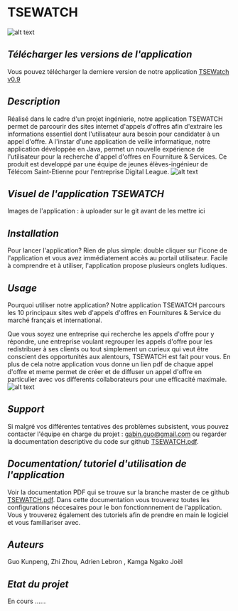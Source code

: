 # TSEWATCH
![alt text](http://www.geipi-polytech.org/sites/default/files/styles/logos_page/public/logos/logo_Telecom_StEtienne_web.jpg?itok=JAV2x8lshttp://url/to/img.png)

## *Télécharger les versions de l'application*
Vous pouvez télécharger la derniere version de notre application [TSEWatch v0.9](https://drive.google.com/file/d/1XP_9FER7dnMNuVXhXaCkRbm0fXat9nAr/view?usp=sharing)

## *Description*
Réalisé dans le cadre d'un projet ingénierie, notre application TSEWATCH permet de parcourir des sites internet d'appels d'offres afin
d'extraire les informations essentiel dont l'utilisateur aura besoin pour candidater à un appel d'offre.
A l'instar d'une application de veille informatique, notre application développée en Java, permet un nouvelle expérience de l'utilisateur 
pour la recherche d'appel d'offres en Fourniture & Services.
Ce produit est developpé par une équipe de jeunes élèves-ingénieur de Télécom Saint-Etienne pour l'entreprise Digital League.
![alt text](https://milleetunregards.com/app/uploads/2018/08/digital_league_logo_bckg_blanc_1900.png)

## *Visuel de l'application TSEWATCH*
Images de l'application :
à uploader sur le git avant de les mettre ici

## *Installation*
Pour lancer l'application? Rien de plus simple: double cliquer sur l'icone de l'application et vous avez immédiatement 
accès au portail utilisateur. Facile à comprendre et à utiliser, l'application propose plusieurs onglets ludiques.

## *Usage*
Pourquoi utiliser notre application?
Notre application TSEWATCH parcours les 10 principaux sites web d'appels d'offres en Fournitures & Service du marché français et international.

Que vous soyez une entreprise qui recherche les appels d'offre pour y répondre, une entreprise voulant regrouper les appels d'offre pour les redistribuer à ses clients ou tout simplement un curieux qui veut être conscient des opportunités aux alentours, TSEWATCH est fait pour vous.
En plus de cela notre application vous donne un lien pdf de chaque appel d'offre et meme permet de créer et de diffuser un appel d'offre
en particulier avec vos differents collaborateurs pour une efficacité maximale.
![alt text](https://www.penser-et-agir.fr/wp-content/uploads/2018/04/efficacit%C3%A9-et-efficience.jpg)

## *Support*
Si malgré vos différentes tentatives des problèmes subsistent, vous pouvez contacter l'équipe en charge du projet : gabin.guo@gmail.com 
ou regarder la documentation descriptive du code sur github [TSEWATCH.pdf](https://github.com/gabinguo/TSEWATCH/blob/master/TSEWATCH.pdf).

## *Documentation/ tutoriel d'utilisation de l'application*

Voir la documentation PDF qui se trouve sur la branche master de ce github [TSEWATCH.pdf](https://github.com/gabinguo/TSEWATCH/blob/master/TSEWATCH.pdf).
Dans cette documentation vous trouverez toutes les configurations néccesaires pour le bon fonctionnnement de l'application. Vous y trouverez également des tutoriels afin de prendre en main le logiciel et vous familiariser avec.


## *Auteurs*
Guo Kunpeng, Zhi Zhou, Adrien Lebron , Kamga Ngako Joël

## *Etat du projet*
En cours ......
